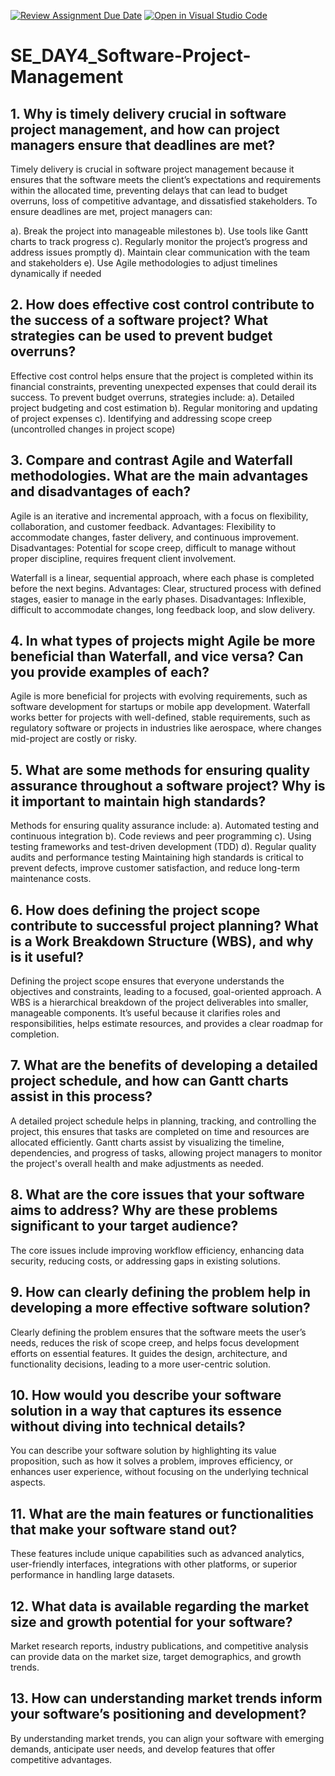 [![Review Assignment Due Date](https://classroom.github.com/assets/deadline-readme-button-22041afd0340ce965d47ae6ef1cefeee28c7c493a6346c4f15d667ab976d596c.svg)](https://classroom.github.com/a/9pw6JKcu)
[![Open in Visual Studio Code](https://classroom.github.com/assets/open-in-vscode-2e0aaae1b6195c2367325f4f02e2d04e9abb55f0b24a779b69b11b9e10269abc.svg)](https://classroom.github.com/online_ide?assignment_repo_id=17022423&assignment_repo_type=AssignmentRepo)
# SE_DAY4_Software-Project-Management
## 1. Why is timely delivery crucial in software project management, and how can project managers ensure that deadlines are met?
Timely delivery is crucial in software project management because it ensures that the software meets the client’s expectations and requirements within the allocated time, preventing delays that can lead to budget overruns, loss of competitive advantage, and dissatisfied stakeholders. To ensure deadlines are met, project managers can:

a). Break the project into manageable milestones
b). Use tools like Gantt charts to track progress
c). Regularly monitor the project’s progress and address issues promptly
d). Maintain clear communication with the team and stakeholders
e). Use Agile methodologies to adjust timelines dynamically if needed


## 2. How does effective cost control contribute to the success of a software project? What strategies can be used to prevent budget overruns?
Effective cost control helps ensure that the project is completed within its financial constraints, preventing unexpected expenses that could derail its success. To prevent budget overruns, strategies include:
a). Detailed project budgeting and cost estimation
b). Regular monitoring and updating of project expenses
c). Identifying and addressing scope creep (uncontrolled changes in project scope)

## 3. Compare and contrast Agile and Waterfall methodologies. What are the main advantages and disadvantages of each?
Agile is an iterative and incremental approach, with a focus on flexibility, collaboration, and customer feedback.
Advantages: Flexibility to accommodate changes, faster delivery, and continuous improvement.
Disadvantages: Potential for scope creep, difficult to manage without proper discipline, requires frequent client involvement.

Waterfall is a linear, sequential approach, where each phase is completed before the next begins.
Advantages: Clear, structured process with defined stages, easier to manage in the early phases.
Disadvantages: Inflexible, difficult to accommodate changes, long feedback loop, and slow delivery.

## 4. In what types of projects might Agile be more beneficial than Waterfall, and vice versa? Can you provide examples of each?
Agile is more beneficial for projects with evolving requirements, such as software development for startups or mobile app development.
Waterfall works better for projects with well-defined, stable requirements, such as regulatory software or projects in industries like aerospace, where changes mid-project are costly or risky.

## 5. What are some methods for ensuring quality assurance throughout a software project? Why is it important to maintain high standards?
Methods for ensuring quality assurance include:
a). Automated testing and continuous integration
b). Code reviews and peer programming
c). Using testing frameworks and test-driven development (TDD)
d). Regular quality audits and performance testing Maintaining high standards is critical to prevent defects, improve customer satisfaction, and reduce long-term maintenance costs.

## 6. How does defining the project scope contribute to successful project planning? What is a Work Breakdown Structure (WBS), and why is it useful?
Defining the project scope ensures that everyone understands the objectives and constraints, leading to a focused, goal-oriented approach. 
A WBS is a hierarchical breakdown of the project deliverables into smaller, manageable components. It’s useful because it clarifies roles and responsibilities, helps estimate resources, and provides a clear roadmap for completion.

## 7. What are the benefits of developing a detailed project schedule, and how can Gantt charts assist in this process?
A detailed project schedule helps in planning, tracking, and controlling the project, this ensures that tasks are completed on time and resources are allocated efficiently.
Gantt charts assist by visualizing the timeline, dependencies, and progress of tasks, allowing project managers to monitor the project's overall health and make adjustments as needed.

## 8. What are the core issues that your software aims to address? Why are these problems significant to your target audience?
The core issues include improving workflow efficiency, enhancing data security, reducing costs, or addressing gaps in existing solutions.

## 9. How can clearly defining the problem help in developing a more effective software solution?
Clearly defining the problem ensures that the software meets the user’s needs, reduces the risk of scope creep, and helps focus development efforts on essential features. It guides the design, architecture, and functionality decisions, leading to a more user-centric solution.

## 10. How would you describe your software solution in a way that captures its essence without diving into technical details?
You can describe your software solution by highlighting its value proposition, such as how it solves a problem, improves efficiency, or enhances user experience, without focusing on the underlying technical aspects.

## 11. What are the main features or functionalities that make your software stand out?
These features include unique capabilities such as advanced analytics, user-friendly interfaces, integrations with other platforms, or superior performance in handling large datasets. 

## 12. What data is available regarding the market size and growth potential for your software?
Market research reports, industry publications, and competitive analysis can provide data on the market size, target demographics, and growth trends. 

## 13. How can understanding market trends inform your software’s positioning and development?
By understanding market trends, you can align your software with emerging demands, anticipate user needs, and develop features that offer competitive advantages.
